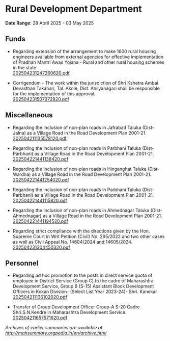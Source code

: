 # Rural Development Department

**Date Range**: 28 April 2025 - 03 May 2025


## Funds
- Regarding extension of the arrangement to make 1600 rural housing engineers available from external agencies for effective implementation of Pradhan Mantri Awas Yojana - Rural and other rural housing schemes in the state\
  [202504231247260620.pdf](https://gr.maharashtra.gov.in/Site/Upload/Government%20Resolutions/English/202504231247260620.pdf)

- Corrigendum - The work within the jurisdiction of Shri Kshetra Ambai Devasthan Takahari, Tal. Akole, Dist. Ahilyanagari shall be responsible for the implementation of this approval.\
  [202504231507372920.pdf](https://gr.maharashtra.gov.in/Site/Upload/Government%20Resolutions/English/202504231507372920.pdf)

## Miscellaneous
- Regarding the inclusion of non-plan roads in Jafrabad Taluka (Dist-Jalna)  as a Village Road in the Road Development Plan 2001-21.\
  [202504211135578120.pdf](https://gr.maharashtra.gov.in/Site/Upload/Government%20Resolutions/English/202504211135578120.pdf)

- Regarding the inclusion of non-plan roads in Parbhani Taluka (Dist-Parbhani)  as a Village Road in the Road Development Plan 2001-21.\
  [202504221441138420.pdf](https://gr.maharashtra.gov.in/Site/Upload/Government%20Resolutions/English/202504221441138420.pdf)

- Regarding the inclusion of non-plan roads in Hinganghat Taluka (Dist-Wardha)  as a Village Road in the Road Development Plan 2001-21.\
  [202504221441254020.pdf](https://gr.maharashtra.gov.in/Site/Upload/Government%20Resolutions/English/202504221441254020.pdf)

- Regarding the inclusion of non-plan roads in Parbhani Taluka (Dist-Parbhani)  as a Village Road in the Road Development Plan 2001-21.\
  [202504221441115820.pdf](https://gr.maharashtra.gov.in/Site/Upload/Government%20Resolutions/English/202504221441115820.pdf)

- Regarding the inclusion of non-plan roads in Ahmednagar Taluka (Dist-Ahmednagar)  as a Village Road in the Road Development Plan 2001-21.\
  [202504221441194520.pdf](https://gr.maharashtra.gov.in/Site/Upload/Government%20Resolutions/English/202504221441194520.pdf)

- Regarding strict compliance with the directions given by the Hon. Supreme Court in Writ Petition (Civil) No. 295/2022 and two other cases as well as Civil Appeal No. 14604/2024 and 14605/2024.\
  [202504231304450320.pdf](https://gr.maharashtra.gov.in/Site/Upload/Government%20Resolutions/English/202504231304450320.pdf)

## Personnel
- Regarding ad hoc promotion to the posts in direct service quota of employee in District Service (Group C) to the cadre of Maharashtra Development Service, Group B (S-15) Assistant Block Development Officers in Kokan Division- (Select List Year 2023-24)- Shri. Kanekar\
  [202504211136102020.pdf](https://gr.maharashtra.gov.in/Site/Upload/Government%20Resolutions/English/202504211136102020.pdf)

- Transfer of Group Development Officer Group-A S-20 Cadre Shri.S.N.Kendre in Maharashtra Development Service.\
  [202504211657571620.pdf](https://gr.maharashtra.gov.in/Site/Upload/Government%20Resolutions/English/202504211657571620.pdf)


*Archives of earlier summaries are available at http://mahsummary.orgpedia.in/en/archive.html*